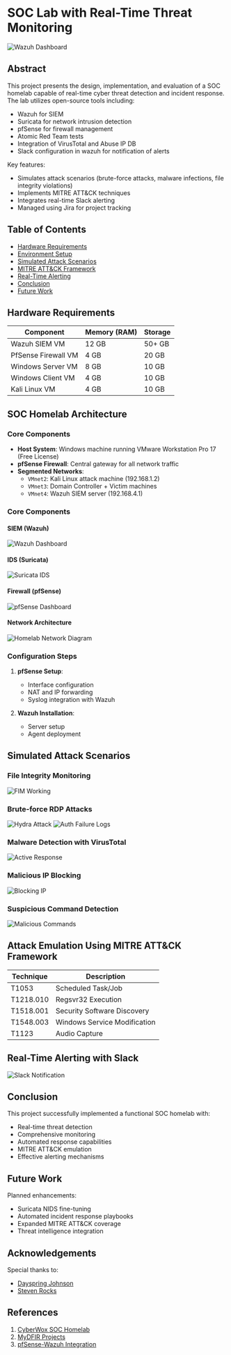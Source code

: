 # SOC Lab with Real-Time Threat Monitoring

![Wazuh Dashboard](./images/wazuh-dashboard.png)


## Abstract

This project presents the design, implementation, and evaluation of a SOC homelab capable of real-time cyber threat detection and incident response. The lab utilizes open-source tools including:

- Wazuh for SIEM
- Suricata for network intrusion detection
- pfSense for firewall management
- Atomic Red Team tests 
- Integration of VirusTotal and Abuse IP DB
- Slack configuration in wazuh for notification of alerts

Key features:
- Simulates attack scenarios (brute-force attacks, malware infections, file integrity violations)
- Implements MITRE ATT&CK techniques
- Integrates real-time Slack alerting
- Managed using Jira for project tracking

## Table of Contents

- [Hardware Requirements](#hardware-requirements)
- [Environment Setup](#environment-setup)
- [Simulated Attack Scenarios](#simulated-attack-scenarios)
- [MITRE ATT&CK Framework](#attack-emulation-using-mitre-attck-framework)
- [Real-Time Alerting](#setting-up-slack-to-receive-alerts-in-real-time)
- [Conclusion](#conclusion)
- [Future Work](#future-work)

## Hardware Requirements

| Component           | Memory (RAM) | Storage |
|---------------------|--------------|---------|
| Wazuh SIEM VM       | 12 GB        | 50+ GB  |
| PfSense Firewall VM | 4 GB         | 20 GB   |
| Windows Server VM   | 8 GB         | 10 GB   |
| Windows Client VM   | 4 GB         | 10 GB   |
| Kali Linux VM       | 4 GB         | 10 GB   |


## SOC Homelab Architecture

### Core Components
- **Host System**: Windows machine running VMware Workstation Pro 17 (Free License)
- **pfSense Firewall**: Central gateway for all network traffic
- **Segmented Networks**:
  - `VMnet2`: Kali Linux attack machine (192.168.1.2)
  - `VMnet3`: Domain Controller + Victim machines
  - `VMnet4`: Wazuh SIEM server (192.168.4.1)


### Core Components

#### SIEM (Wazuh)
![Wazuh Dashboard](images/wazuh-dashboard.png)

#### IDS (Suricata)
![Suricata IDS](images/suricata-dashboard.png)

#### Firewall (pfSense)
![pfSense Dashboard](images/pfsense-dashboard.png)

#### Network Architecture
![Homelab Network Diagram](images/image6.png)

### Configuration Steps

1. **pfSense Setup**:
   - Interface configuration
   - NAT and IP forwarding
   - Syslog integration with Wazuh

2. **Wazuh Installation**:
   - Server setup
   - Agent deployment

## Simulated Attack Scenarios

### File Integrity Monitoring
![FIM Working](images/image16.png)

### Brute-force RDP Attacks
![Hydra Attack](images/image19.png)
![Auth Failure Logs](images/image20.png)

### Malware Detection with VirusTotal
![Active Response](images/image21.png)

### Malicious IP Blocking
![Blocking IP](images/image22.png)

### Suspicious Command Detection
![Malicious Commands](images/image24.png)

## Attack Emulation Using MITRE ATT&CK Framework

| Technique | Description 
|-----------|-------------
| T1053 | Scheduled Task/Job 
| T1218.010 | Regsvr32 Execution 
| T1518.001 | Security Software Discovery 
| T1548.003 | Windows Service Modification
| T1123 | Audio Capture

## Real-Time Alerting with Slack
![Slack Notification](images/slack-alerts.png)

## Conclusion

This project successfully implemented a functional SOC homelab with:
- Real-time threat detection
- Comprehensive monitoring
- Automated response capabilities
- MITRE ATT&CK emulation
- Effective alerting mechanisms

## Future Work

Planned enhancements:
- Suricata NIDS fine-tuning
- Automated incident response playbooks
- Expanded MITRE ATT&CK coverage
- Threat intelligence integration

## Acknowledgements

Special thanks to:
- [Dayspring Johnson](https://www.linkedin.com/in/dayspringjohnson/)
- [Steven Rocks](https://www.linkedin.com/company/mydfir/about/)

## References

1. [CyberWox SOC Homelab](https://www.youtube.com/playlist?list=PLDqMNdDvMsRkmtiKcZwbhOz7MeLQE0r3G)
2. [MyDFIR Projects](https://www.youtube.com/playlist?list=PLG6KGSNK4PuBWmX9NykU0wnWamjxdKhDJ)
3. [pfSense-Wazuh Integration](https://benheater.com/integrating-pfsense-with-wazuh/)